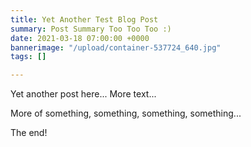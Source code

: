 ```yaml
---
title: Yet Another Test Blog Post
summary: Post Summary Too Too Too :)
date: 2021-03-18 07:00:00 +0000
bannerimage: "/upload/container-537724_640.jpg"
tags: []

---
```

<BlogHeader :frontmatter="$frontmatter" />

Yet another post here... More text...

More of something, something, something, something...

<SectionVisualRight
videoUrl="https://www.youtube.com/embed/zT2ce3G-bU0"
headline="headline - Lorem ipsum dolor sit amet"
title="title - Lorem ipsum dolor sit amet"
subtitle="subtitle - Lorem ipsum dolor sit amet"
button1Text="Button 1"
button1Link="/#mc_signup"
button2Text="Button 2"
button2Link="https://github.com/docker-slim/docker-slim"
:bullets = "[
'Bullet # 1 - Lorem ipsum dolor sit amet',
'Bullet # 2 - Lorem ipsum dolor sit amet'
]"
/>

The end!

<BlogFooter :frontmatter="$frontmatter" />
